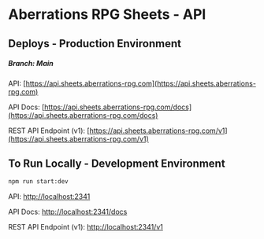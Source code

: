 # Aberrations RPG Sheets - API

## Deploys - Production Environment

##### Branch: Main

API: [https://api.sheets.aberrations-rpg.com](https://api.sheets.aberrations-rpg.com)

API Docs: [https://api.sheets.aberrations-rpg.com/docs](https://api.sheets.aberrations-rpg.com/docs)

REST API Endpoint (v1): [https://api.sheets.aberrations-rpg.com/v1](https://api.sheets.aberrations-rpg.com/v1)

## To Run Locally - Development Environment

```bash
npm run start:dev
```

API: [http://localhost:2341](http://localhost:2341)

API Docs: [http://localhost:2341/docs](http://localhost:2341/docs)

REST API Endpoint (v1): [http://localhost:2341/v1](http://localhost:2341/v1)
